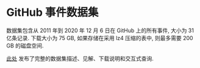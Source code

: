 # GitHub 事件数据集

数据集包含从 2011 年到 2020 年 12 月 6 日在 GitHub 上的所有事件, 大小为 31 亿条记录. 下载大小为 75 GB, 如果存储在采用 lz4 压缩的表中, 则最多需要 200 GB 的磁盘空间.

[此处](https://ghe.clickhouse.tech/) 发布了完整的数据集描述、见解、下载说明和交互式查询.

